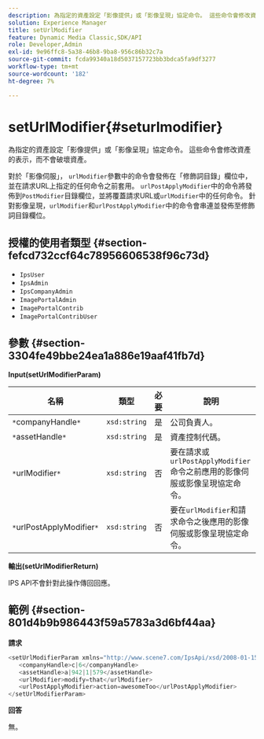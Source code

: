 ```yaml
---
description: 為指定的資產設定「影像提供」或「影像呈現」協定命令。 這些命令會修改資產的表示，而不會破壞資產。
solution: Experience Manager
title: setUrlModifier
feature: Dynamic Media Classic,SDK/API
role: Developer,Admin
exl-id: 9e96ffc8-5a38-46b8-9ba8-956c86b32c7a
source-git-commit: fcda99340a18d5037157723bb3bdca5fa9df3277
workflow-type: tm+mt
source-wordcount: '182'
ht-degree: 7%

---
```


# setUrlModifier{#seturlmodifier}

為指定的資產設定「影像提供」或「影像呈現」協定命令。 這些命令會修改資產的表示，而不會破壞資產。

對於「影像伺服」， `urlModifier`參數中的命令會發佈在「修飾詞目錄」欄位中，並在請求URL上指定的任何命令之前套用。 `urlPostApplyModifier`中的命令將發佈到`PostModifier`目錄欄位，並將覆蓋請求URL或`urlModifier`中的任何命令。 針對影像呈現，`urlModifier`和`urlPostApplyModifier`中的命令會串連並發佈至修飾詞目錄欄位。

## 授權的使用者類型 {#section-fefcd732ccf64c78956606538f96c73d}

* `IpsUser`
* `IpsAdmin`
* `IpsCompanyAdmin`
* `ImagePortalAdmin`
* `ImagePortalContrib`
* `ImagePortalContribUser`

## 參數 {#section-3304fe49bbe24ea1a886e19aaf41fb7d}

**Input(setUrlModifierParam)**

| 名稱 | 類型 | 必要 | 說明 |
|---|---|---|---|
| `*`companyHandle`*` | `xsd:string` | 是 | 公司負責人。 |
| `*`assetHandle`*` | `xsd:string` | 是 | 資產控制代碼。 |
| `*`urlModifier`*` | `xsd:string` | 否 | 要在請求或`urlPostApplyModifier`命令之前應用的影像伺服或影像呈現協定命令。 |
| `*`urlPostApplyModifier`*` | `xsd:string` | 否 | 要在`urlModifier`和請求命令之後應用的影像伺服或影像呈現協定命令。 |

**輸出(setUrlModifierReturn)**

IPS API不會針對此操作傳回回應。

## 範例 {#section-801d4b9b986443f59a5783a3d6bf44aa}

**請求**

```java
<setUrlModifierParam xmlns="http://www.scene7.com/IpsApi/xsd/2008-01-15">
   <companyHandle>c|6</companyHandle>
   <assetHandle>a|942|1|579</assetHandle>
   <urlModifier>modify=that</urlModifier>
   <urlPostApplyModifier>action=awesomeToo</urlPostApplyModifier>
</setUrlModifierParam>
```

**回答**

無。
